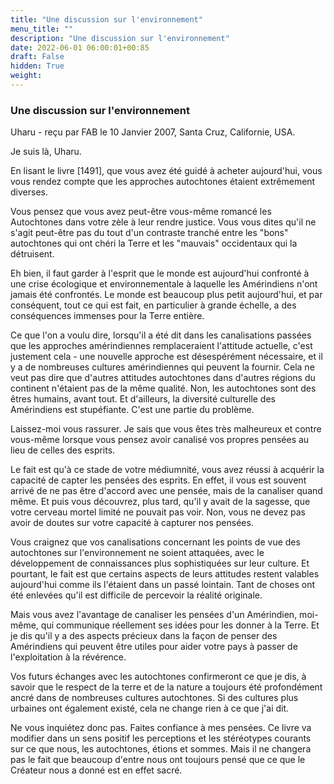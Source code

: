 ```yaml
---
title: "Une discussion sur l'environnement"
menu_title: ""
description: "Une discussion sur l'environnement"
date: 2022-06-01 06:00:01+00:85
draft: False
hidden: True
weight:
---
```

### Une discussion sur l'environnement

Uharu - reçu par FAB le 10 Janvier 2007, Santa Cruz, Californie, USA.

Je suis là, Uharu.

En lisant le livre [1491], que vous avez été guidé à acheter aujourd'hui, vous vous rendez compte que les approches autochtones étaient extrêmement diverses.

Vous pensez que vous avez peut-être vous-même romancé les Autochtones dans votre zèle à leur rendre justice. Vous vous dites qu'il ne s'agit peut-être pas du tout d'un contraste tranché entre les "bons" autochtones qui ont chéri la Terre et les "mauvais" occidentaux qui la détruisent.

Eh bien, il faut garder à l'esprit que le monde est aujourd'hui confronté à une crise écologique et environnementale à laquelle les Amérindiens n'ont jamais été confrontés. Le monde est beaucoup plus petit aujourd'hui, et par conséquent, tout ce qui est fait, en particulier à grande échelle, a des conséquences immenses pour la Terre entière.

Ce que l'on a voulu dire, lorsqu'il a été dit dans les canalisations passées que les approches amérindiennes remplaceraient l'attitude actuelle, c'est justement cela - une nouvelle approche est désespérément nécessaire, et il y a de nombreuses cultures amérindiennes qui peuvent la fournir. Cela ne veut pas dire que d'autres attitudes autochtones dans d'autres régions du continent n'étaient pas de la même qualité. Non, les autochtones sont des êtres humains, avant tout. Et d'ailleurs, la diversité culturelle des Amérindiens est stupéfiante. C'est une partie du problème.

Laissez-moi vous rassurer. Je sais que vous êtes très malheureux et contre vous-même lorsque vous pensez avoir canalisé vos propres pensées au lieu de celles des esprits.

Le fait est qu'à ce stade de votre médiumnité, vous avez réussi à acquérir la capacité de capter les pensées des esprits. En effet, il vous est souvent arrivé de ne pas être d'accord avec une pensée, mais de la canaliser quand même. Et puis vous découvrez, plus tard, qu'il y avait de la sagesse, que votre cerveau mortel limité ne pouvait pas voir. Non, vous ne devez pas avoir de doutes sur votre capacité à capturer nos pensées.

Vous craignez que vos canalisations concernant les points de vue des autochtones sur l'environnement ne soient attaquées, avec le développement de connaissances plus sophistiquées sur leur culture. Et pourtant, le fait est que certains aspects de leurs attitudes restent valables aujourd'hui comme ils l'étaient dans un passé lointain. Tant de choses ont été enlevées qu'il est difficile de percevoir la réalité originale.

Mais vous avez l'avantage de canaliser les pensées d'un Amérindien, moi-même, qui communique réellement ses idées pour les donner à la Terre. Et je dis qu'il y a des aspects précieux dans la façon de penser des Amérindiens qui peuvent être utiles pour aider votre pays à passer de l'exploitation à la révérence.

Vos futurs échanges avec les autochtones confirmeront ce que je dis, à savoir que le respect de la terre et de la nature a toujours été profondément ancré dans de nombreuses cultures autochtones. Si des cultures plus urbaines ont également existé, cela ne change rien à ce que j'ai dit.

Ne vous inquiétez donc pas. Faites confiance à mes pensées. Ce livre va modifier dans un sens positif les perceptions et les stéréotypes courants sur ce que nous, les autochtones, étions et sommes. Mais il ne changera pas le fait que beaucoup d'entre nous ont toujours pensé que ce que le Créateur nous a donné est en effet sacré.